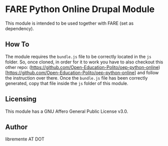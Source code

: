 # FARE Python Online Drupal Module
This module is intended to be used together with FARE (set as dependency).

## How To
The module requires the `bundle.js` file to be correctly located in the `js`
folder. 
So, once cloned, in order for it to work you have to also checkout this other
repo:
(https://github.com/Open-Education-Polito/oep-python-online)[https://github.com/Open-Education-Polito/oep-python-online]
and follow the instruction over there. Once the `bundle.js` file has been
correctly generated, copy that file inside the `js` folder of this module. 

## Licensing
This module has a GNU Affero General Public License v3.0.

## Author
libremente <surf> AT <libremente> DOT <eu>
